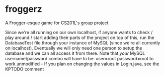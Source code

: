 # froggerz
A Frogger-esque game for CS201L's group project

Since we're all running on our own localhost, 
if anyone wants to check / play around / start adding
their parts of the project on top of this, run the DatabaseTest
file through your instance of MySQL (since we're all
currently on localhost). Eventually we will only need 
one person to setup the database and we can all
access it from there. Note that *your*
MySQL username/password combo will have to be:
user=root password=root
to work unmodified - If you plan on changing the
values in Login.java, see the KPTODO comment
 
